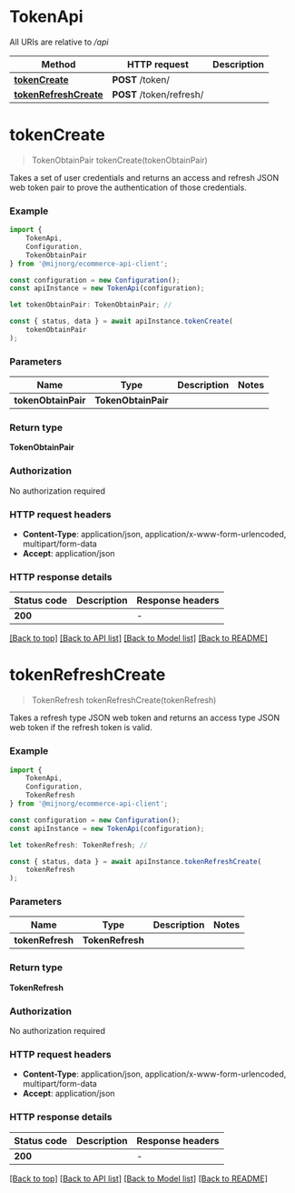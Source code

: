 # TokenApi

All URIs are relative to */api*

|Method | HTTP request | Description|
|------------- | ------------- | -------------|
|[**tokenCreate**](#tokencreate) | **POST** /token/ | |
|[**tokenRefreshCreate**](#tokenrefreshcreate) | **POST** /token/refresh/ | |

# **tokenCreate**
> TokenObtainPair tokenCreate(tokenObtainPair)

Takes a set of user credentials and returns an access and refresh JSON web token pair to prove the authentication of those credentials.

### Example

```typescript
import {
    TokenApi,
    Configuration,
    TokenObtainPair
} from '@mijnorg/ecommerce-api-client';

const configuration = new Configuration();
const apiInstance = new TokenApi(configuration);

let tokenObtainPair: TokenObtainPair; //

const { status, data } = await apiInstance.tokenCreate(
    tokenObtainPair
);
```

### Parameters

|Name | Type | Description  | Notes|
|------------- | ------------- | ------------- | -------------|
| **tokenObtainPair** | **TokenObtainPair**|  | |


### Return type

**TokenObtainPair**

### Authorization

No authorization required

### HTTP request headers

 - **Content-Type**: application/json, application/x-www-form-urlencoded, multipart/form-data
 - **Accept**: application/json


### HTTP response details
| Status code | Description | Response headers |
|-------------|-------------|------------------|
|**200** |  |  -  |

[[Back to top]](#) [[Back to API list]](../README.md#documentation-for-api-endpoints) [[Back to Model list]](../README.md#documentation-for-models) [[Back to README]](../README.md)

# **tokenRefreshCreate**
> TokenRefresh tokenRefreshCreate(tokenRefresh)

Takes a refresh type JSON web token and returns an access type JSON web token if the refresh token is valid.

### Example

```typescript
import {
    TokenApi,
    Configuration,
    TokenRefresh
} from '@mijnorg/ecommerce-api-client';

const configuration = new Configuration();
const apiInstance = new TokenApi(configuration);

let tokenRefresh: TokenRefresh; //

const { status, data } = await apiInstance.tokenRefreshCreate(
    tokenRefresh
);
```

### Parameters

|Name | Type | Description  | Notes|
|------------- | ------------- | ------------- | -------------|
| **tokenRefresh** | **TokenRefresh**|  | |


### Return type

**TokenRefresh**

### Authorization

No authorization required

### HTTP request headers

 - **Content-Type**: application/json, application/x-www-form-urlencoded, multipart/form-data
 - **Accept**: application/json


### HTTP response details
| Status code | Description | Response headers |
|-------------|-------------|------------------|
|**200** |  |  -  |

[[Back to top]](#) [[Back to API list]](../README.md#documentation-for-api-endpoints) [[Back to Model list]](../README.md#documentation-for-models) [[Back to README]](../README.md)

